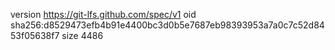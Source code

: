 version https://git-lfs.github.com/spec/v1
oid sha256:d8529473efb4b91e4400bc3d0b5e7687eb98393953a7a0c7c52d8453f05638f7
size 4486
